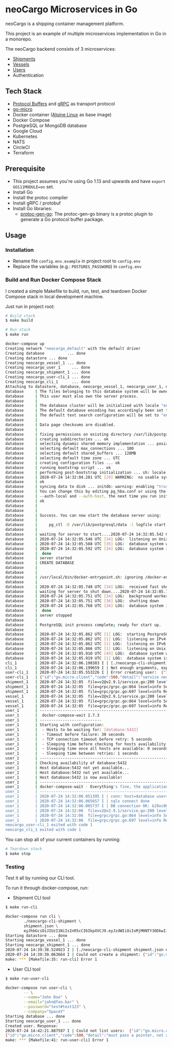 # neoCargo Microservices in Go

neoCargo is a shipping container management platform.

This project is an example of multiple microservices implementation in Go in a monorepo.

The neoCargo backend consists of 3 microservices:

- [Shipments](./neocargo-service-shipment)
- [Vessels](./neocargo-service-vessel)
- [Users](./neocargo-service-user)
- Authentication

## Tech Stack

- [Protocol Buffers](https://developers.google.com/protocol-buffers) and [gRPC](https://grpc.io/) as transport protocol
- [go-micro](https://micro.mu/)
- Docker container ([Alpine Linux](https://alpinelinux.org/about/) as base image)
- Docker Compose
- PostgreSQL or MongoDB database
- Google Cloud
- Kubernetes
- NATS
- CircleCI
- Terraform

## Prerequisite

- This project assumes you're using Go 1.13 and upwards and have `export GO111MODULE=on` set.
- Install Go
- Install the protoc compiler
- Install gRPC / protobuf
- Install Go libraries:
    - [protoc-gen-go](https://pkg.go.dev/github.com/golang/protobuf/protoc-gen-go): The protoc-gen-go binary is a protoc plugin to generate a Go protocol buffer package.

## Usage

### Installation

- Rename file `config.env.example` in project root to `config.env`
- Replace the variables (e.g.: `POSTGRES_PASSWORD`) in `config.env`

### Build and Run Docker Compose Stack

I created a simple Makefile to build, run, test, and teardown Docker Compose
stack in local development machine.

Just run in project root:

```sh
# Build stack
$ make build

# Run stack
$ make run

docker-compose up
Creating network "neocargo_default" with the default driver
Creating database          ... done
Creating datastore ... done
Creating neocargo_vessel_1 ... done
Creating neocargo_user_1     ... done
Creating neocargo_shipment_1 ... done
Creating neocargo_user-cli_1 ... done
Creating neocargo_cli_1      ... done
Attaching to datastore, database, neocargo_vessel_1, neocargo_user_1, neocargo_shipment_1, neocargo_user-cli_1, neocargo_cli_1
database     | The files belonging to this database system will be owned by user "postgres".
database     | This user must also own the server process.
database     |
database     | The database cluster will be initialized with locale "en_US.utf8".
database     | The default database encoding has accordingly been set to "UTF8".
database     | The default text search configuration will be set to "english".
database     |
database     | Data page checksums are disabled.
database     |
database     | fixing permissions on existing directory /var/lib/postgresql/data ... ok
database     | creating subdirectories ... ok
database     | selecting dynamic shared memory implementation ... posix
database     | selecting default max_connections ... 100
database     | selecting default shared_buffers ... 128MB
database     | selecting default time zone ... UTC
database     | creating configuration files ... ok
database     | running bootstrap script ... ok
database     | performing post-bootstrap initialization ... sh: locale: not found
database     | 2020-07-24 14:32:04.281 UTC [29] WARNING:  no usable system locales were found
database     | ok
database     | syncing data to disk ... initdb: warning: enabling "trust" authentication for local connections
database     | You can change this by editing pg_hba.conf or using the option -A, or
database     | --auth-local and --auth-host, the next time you run initdb.
database     | ok
database     |
database     |
database     | Success. You can now start the database server using:
database     |
database     |     pg_ctl -D /var/lib/postgresql/data -l logfile start
database     |
database     | waiting for server to start....2020-07-24 14:32:05.542 UTC [34] LOG:  starting PostgreSQL 12.3 on x86_64-pc-linux-musl, compiled by gcc (Alpine 9.3.0) 9.3.0, 64-bit
database     | 2020-07-24 14:32:05.546 UTC [34] LOG:  listening on Unix socket "/var/run/postgresql/.s.PGSQL.5432"
database     | 2020-07-24 14:32:05.588 UTC [35] LOG:  database system was shut down at 2020-07-24 14:32:05 UTC
database     | 2020-07-24 14:32:05.592 UTC [34] LOG:  database system is ready to accept connections
database     |  done
database     | server started
database     | CREATE DATABASE
database     |
database     |
database     | /usr/local/bin/docker-entrypoint.sh: ignoring /docker-entrypoint-initdb.d/*
database     |
database     | 2020-07-24 14:32:05.748 UTC [34] LOG:  received fast shutdown request
database     | waiting for server to shut down....2020-07-24 14:32:05.750 UTC [34] LOG:  aborting any active transactions
database     | 2020-07-24 14:32:05.751 UTC [34] LOG:  background worker "logical replication launcher" (PID 41) exited with exit code 1
database     | 2020-07-24 14:32:05.751 UTC [36] LOG:  shutting down
database     | 2020-07-24 14:32:05.768 UTC [34] LOG:  database system is shut down
database     |  done
database     | server stopped
database     |
database     | PostgreSQL init process complete; ready for start up.
database     |
database     | 2020-07-24 14:32:05.862 UTC [1] LOG:  starting PostgreSQL 12.3 on x86_64-pc-linux-musl, compiled by gcc (Alpine 9.3.0) 9.3.0, 64-bit
database     | 2020-07-24 14:32:05.862 UTC [1] LOG:  listening on IPv4 address "0.0.0.0", port 5432
database     | 2020-07-24 14:32:05.862 UTC [1] LOG:  listening on IPv6 address "::", port 5432
database     | 2020-07-24 14:32:05.866 UTC [1] LOG:  listening on Unix socket "/var/run/postgresql/.s.PGSQL.5432"
database     | 2020-07-24 14:32:05.910 UTC [45] LOG:  database system was shut down at 2020-07-24 14:32:05 UTC
database     | 2020-07-24 14:32:05.919 UTC [1] LOG:  database system is ready to accept connections
cli_1        | 2020-07-24 14:32:06.198383 I | [./neocargo-cli-shipment]
cli_1        | 2020-07-24 14:32:06.199659 I | Not enough arguments, expecting file and token
user-cli_1   | 2020-07-24 14:32:05.553226 I | Error creating user:  {"id":"go.micro.client","code":500,"detail":"service neocargo.service.user: not found","status":"Internal Server Error"}
user-cli_1   | {"id":"go.micro.client","code":500,"detail":"service neocargo.service.user: not found","status":"Internal Server Error"}
shipment_1   | 2020-07-24 14:32:05  file=v2@v2.9.1/service.go:200 level=info Starting [service] neocargo.service.shipment
shipment_1   | 2020-07-24 14:32:05  file=grpc/grpc.go:864 level=info Server [grpc] Listening on [::]:50051
shipment_1   | 2020-07-24 14:32:05  file=grpc/grpc.go:697 level=info Registry [mdns] Registering node: neocargo.service.shipment-1741495b-a5d2-41e6-9847-560329cc5101
vessel_1     | 2020-07-24 14:32:05  file=v2@v2.9.1/service.go:200 level=info Starting [service] neocargo.service.vessel
vessel_1     | 2020-07-24 14:32:05  file=grpc/grpc.go:864 level=info Server [grpc] Listening on [::]:50051
vessel_1     | 2020-07-24 14:32:05  file=grpc/grpc.go:697 level=info Registry [mdns] Registering node: neocargo.service.vessel-080f792b-9106-46de-ae27-e61c8c8e1a95
user_1       | --------------------------------------------------------
user_1       |  docker-compose-wait 2.7.3
user_1       | ---------------------------
user_1       | Starting with configuration:
user_1       |  - Hosts to be waiting for: [database:5432]
user_1       |  - Timeout before failure: 30 seconds
user_1       |  - TCP connection timeout before retry: 5 seconds
user_1       |  - Sleeping time before checking for hosts availability: 0 seconds
user_1       |  - Sleeping time once all hosts are available: 0 seconds
user_1       |  - Sleeping time between retries: 1 seconds
user_1       | --------------------------------------------------------
user_1       | Checking availability of database:5432
user_1       | Host database:5432 not yet available...
user_1       | Host database:5432 not yet available...
user_1       | Host database:5432 is now available!
user_1       | --------------------------------------------------------
user_1       | docker-compose-wait - Everything's fine, the application can now start!
user_1       | --------------------------------------------------------
user_1       | 2020-07-24 14:32:06.051395 I | conn: host=database user=postgres dbname=neocargo password=password sslmode=disable
user_1       | 2020-07-24 14:32:06.065657 I | sqlx connect done
user_1       | 2020-07-24 14:32:06.065737 I | DB connection OK: &{0xc000242900 postgres false 0xc00030b260}
user_1       | 2020-07-24 14:32:06  file=v2@v2.9.1/service.go:200 level=info Starting [service] neocargo.service.user
user_1       | 2020-07-24 14:32:06  file=grpc/grpc.go:864 level=info Server [grpc] Listening on [::]:50051
user_1       | 2020-07-24 14:32:06  file=grpc/grpc.go:697 level=info Registry [mdns] Registering node: neocargo.service.user-6d44822a-0fd1-4389-915e-e7ea8378b68b
neocargo_user-cli_1 exited with code 1
neocargo_cli_1 exited with code 1
```

You can stop all of your current containers by running:

```sh
# Teardown stack
$ make stop
```

### Testing

Test it all by running our CLI tool.

To run it through docker-compose, run:

- Shipment CLI tool

```sh
$ make run-cli

docker-compose run cli \
        ./neocargo-cli-shipment \
        shipment.json \
        eyJhbGciOiJIUzI1NiIsInR5cCI6IkpXVCJ9.eyJzdWIiOiIxMjM0NTY3ODkwIiwibmFtZSI6IkpvaG4gRG9lIiwiYWRtaW4iOnRydWV9.TJVA95OrM7E2cBab30RMHrHDcEfxjoYZgeFONFh7HgQ
Starting datastore ... done
Starting neocargo_vessel_1 ... done
Starting neocargo_shipment_1 ... done
2020-07-24 14:39:38.524923 I | [./neocargo-cli-shipment shipment.json eyJhbGciOiJIUzI1NiIsInR5cCI6IkpXVCJ9.eyJzdWIiOiIxMjM0NTY3ODkwIiwibmFtZSI6IkpvaG4gRG9lIiwiYWRtaW4iOnRydWV9.TJVA95OrM7E2cBab30RMHrHDcEfxjoYZgeFONFh7HgQ]
2020-07-24 14:39:39.063664 I | Could not create a shipment: {"id":"go.micro.client","code":500,"detail":"error fetching vessel, returned nil","status":"Internal Server Error"}
make: *** [Makefile:35: run-cli] Error 1
```

- User CLI tool

```sh
$ make run-user-cli

docker-compose run user-cli \
        -- \
        --name="John Doe" \
        --email="john@foo.bar" \
        --password="test#test123" \
        --company="SpaceY"
Starting database ... done
Starting neocargo_user_1 ... done
Created user. Response:
2020-07-24 14:42:21.887597 I | Could not list users:  {"id":"go.micro.client","code":500,"detail":"must pass a pointer, not a value, to StructScan destination","status":"Internal Server Error"}
{"id":"go.micro.client","code":500,"detail":"must pass a pointer, not a value, to StructScan destination","status":"Internal Server Error"}
make: *** [Makefile:41: run-user-cli] Error 1
```